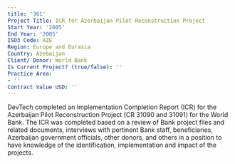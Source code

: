 ```yaml
---
title: '361'
Project Title: ICR for Azerbaijan Pilot Reconstruction Project
Start Year: '2005'
End Year: '2005'
ISO3 Code: AZE
Region: Europe and Eurasia
Country: Azebaijan
Client/ Donor: World Bank
Is Current Project? (true/false): ''
Practice Area:
- ''
Contract Value USD: ''
---
```


DevTech completed an Implementation Completion Report (ICR) for the Azerbaijan Pilot Reconstruction Project (CR 31090 and 31091) for the World Bank. The ICR was completed based on a review of Bank project files and related documents, interviews with pertinent Bank staff, beneficiaries, Azerbaijan government officials, other donors, and others in a position to have knowledge of the identification, implementation and impact of the projects.